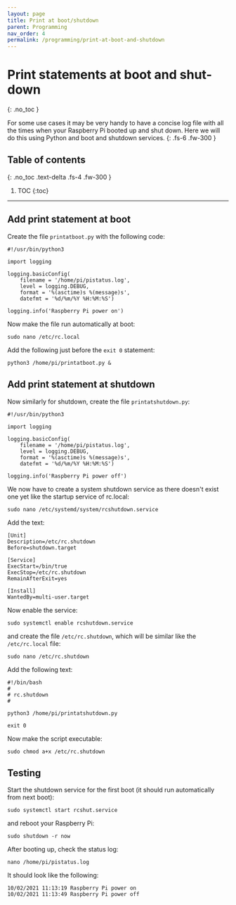 ```yaml
---
layout: page
title: Print at boot/shutdown
parent: Programming
nav_order: 4
permalink: /programming/print-at-boot-and-shutdown
---
```


# Print statements at boot and shut-down
{: .no_toc }

For some use cases it may be very handy to have a concise log file with all the times when your Raspberry Pi booted up and shut down. Here we will do this using Python and boot and shutdown services.
{: .fs-6 .fw-300 }

## Table of contents
{: .no_toc .text-delta .fs-4 .fw-300 }

1. TOC
{:toc}
---

## Add print statement at boot
Create the file `printatboot.py` with the following code:

```
#!/usr/bin/python3

import logging

logging.basicConfig(
	filename = '/home/pi/pistatus.log',
	level = logging.DEBUG,
	format = '%(asctime)s %(message)s',
	datefmt = '%d/%m/%Y %H:%M:%S')

logging.info('Raspberry Pi power on')
```

Now make the file run automatically at boot:

```
sudo nano /etc/rc.local
```

Add the following just before the `exit 0` statement:

```
python3 /home/pi/printatboot.py &
```

## Add print statement at shutdown
Now similarly for shutdown, create the file `printatshutdown.py`:

```
#!/usr/bin/python3

import logging

logging.basicConfig(
	filename = '/home/pi/pistatus.log',
	level = logging.DEBUG,
	format = '%(asctime)s %(message)s',
	datefmt = '%d/%m/%Y %H:%M:%S')

logging.info('Raspberry Pi power off')
```

We now have to create a system shutdown service as there doesn't exist one yet like the startup service of rc.local:

```
sudo nano /etc/systemd/system/rcshutdown.service
```

Add the text:

```
[Unit]
Description=/etc/rc.shutdown
Before=shutdown.target

[Service]
ExecStart=/bin/true
ExecStop=/etc/rc.shutdown
RemainAfterExit=yes

[Install]
WantedBy=multi-user.target
```

Now enable the service:

```
sudo systemctl enable rcshutdown.service
```

and create the file `/etc/rc.shutdown`, which will be similar like the `/etc/rc.local` file:

```
sudo nano /etc/rc.shutdown
```

Add the following text:

```
#!/bin/bash
#
# rc.shutdown
#

python3 /home/pi/printatshutdown.py

exit 0
```

Now make the script executable:

```
sudo chmod a+x /etc/rc.shutdown
```

## Testing
Start the shutdown service for the first boot (it should run automatically from next boot):

```
sudo systemctl start rcshut.service
```

and reboot your Raspberry Pi:

```
sudo shutdown -r now
```

After booting up, check the status log:

```
nano /home/pi/pistatus.log
```

It should look like the following:

```
10/02/2021 11:13:19 Raspberry Pi power on
10/02/2021 11:13:49 Raspberry Pi power off
```
